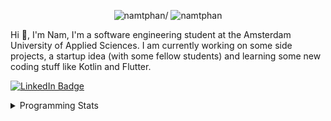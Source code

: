 <p align="center"> <img src=https://komarev.com/ghpvc/?username=namtphan alt=namtphan/> <img 
src="https://img.shields.io/github/last-commit/namtphan/namtphan" alt="namtphan" />
</p>

Hi 👋, I'm Nam, I'm a software engineering student at the Amsterdam University of Applied Sciences. I am currently working on some side projects, a startup idea (with some fellow students) and learning some new coding stuff like Kotlin and Flutter. 

<a href="https://www.linkedin.com/in/namtphan2/"><img src="https://img.shields.io/badge/-@namtphan2-0077B5?style=flat-square&amp;labelColor=0077B5&amp;logo=LinkedIn&amp;link=https://www.linkedin.com/in/namtphan2/" alt="LinkedIn Badge"></a> 

<details>
<summary>Programming Stats</summary>
<!-- Most used languages stats -->
<!-- [![Top Langs](https://github-readme-stats.vercel.app/api/top-langs/?username=namtphan&layout=compact)](https://github.com/namtphan2/github-readme-stats) -->
  
<!--START_SECTION:waka-->
**I'm a Night 🦉** 

```text
🌞 Morning    41 commits     █░░░░░░░░░░░░░░░░░░░░░░░░   6.42% 
🌆 Daytime    185 commits    ███████░░░░░░░░░░░░░░░░░░   28.95% 
🌃 Evening    245 commits    █████████░░░░░░░░░░░░░░░░   38.34% 
🌙 Night      168 commits    ██████░░░░░░░░░░░░░░░░░░░   26.29%

```
📅 **I'm Most Productive on Tuesday** 

```text
Monday       68 commits     ██░░░░░░░░░░░░░░░░░░░░░░░   10.64% 
Tuesday      112 commits    ████░░░░░░░░░░░░░░░░░░░░░   17.53% 
Wednesday    81 commits     ███░░░░░░░░░░░░░░░░░░░░░░   12.68% 
Thursday     97 commits     ███░░░░░░░░░░░░░░░░░░░░░░   15.18% 
Friday       98 commits     ███░░░░░░░░░░░░░░░░░░░░░░   15.34% 
Saturday     90 commits     ███░░░░░░░░░░░░░░░░░░░░░░   14.08% 
Sunday       93 commits     ███░░░░░░░░░░░░░░░░░░░░░░   14.55%

```


📊 **This Week I Spent My Time On** 

```text
💻 Operating System: 
Mac                      28 hrs 46 mins      █████████████████████████   99.55% 
Windows                  7 mins              ░░░░░░░░░░░░░░░░░░░░░░░░░   0.45%

```


<!--END_SECTION:waka-->
</details>
